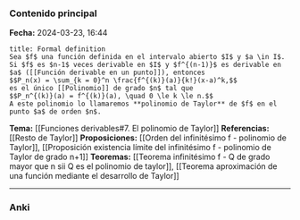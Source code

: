### Contenido principal

**Fecha:** 2024-03-23, 16:44


```ad-formal
title: Formal definition
Sea $f$ una función definida en el intervalo abierto $I$ y $a \in I$. Si $f$ es $n-1$ veces derivable en $I$ y $f^{(n-1)}$ es derivable en $a$ ([[Función derivable en un punto]]), entonces
$$P_n(x) = \sum_{k = 0}^n \frac{f^{(k)}(a)}{k!}(x-a)^k,$$
es el único [[Polinomio]] de grado $n$ tal que
$$P_n^{(k)}(a) = f^{(k)}(a), \quad 0 \le k \le n.$$
A este polinomio lo llamaremos **polinomio de Taylor** de $f$ en el punto $a$ de orden $n$.
```

**Tema:** [[Funciones derivables#7. El polinomio de Taylor]]
**Referencias:** [[Resto de Taylor]]
**Proposiciones:** [[Orden del infinitésimo f - polinomio de Taylor]], [[Proposición existencia límite del infinitésimo f - polinomio de Taylor de grado n+1]]
**Teoremas:** [[Teorema infinitésimo f - Q de grado mayor que n sii Q es el polinomio de taylor]], [[Teorema aproximación de una función mediante el desarrollo de Taylor]]

---
### Anki
